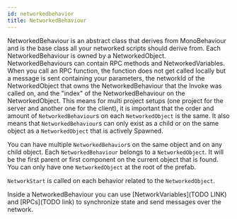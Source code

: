 ```yaml
---
id: networkedbehavior
title: NetworkedBehaviour
---
```


NetworkedBehaviour is an abstract class that derives from MonoBehaviour and is the base class all your networked scripts should derive from. Each NetworkedBehaviour is owned by a NetworkedObject. NetworkedBehaviours can contain RPC methods and NetworkedVariables. When you call an RPC function, the function does not get called locally but a message is sent containing your parameters, the networkId of the NetworkedObject that owns the NetworkedBehaviour that the Invoke was called on, and the "index" of the NetworkedBehaviour on the NetworkedObject.
This means for multi project setups (one project for the server and another one for the client), it is important that the order and amount of `NetworkedBehaviour`s on each `NetworkedObject` is the same. It also means that `NetworkedBehaviour`s can only exist as a child or on the same object as a `NetworkedObject` that is actively Spawned.

You can have multiple `NetworkedBehavior`s on the same object and on any child object. Each `NetworkedBehaviour` belongs to a `NetworkedObject`. It will be the first parent or first component on the current object that is found. You can only have one `NetworkedObject` at the root of the prefab.

`NetworkStart` is called on each behavior related to the `NetworkedObject`.

Inside a NetworkedBehaviour you can use [NetworkVariables](TODO LINK) and [RPCs](TODO link) to synchronize state and send messages over the network.
